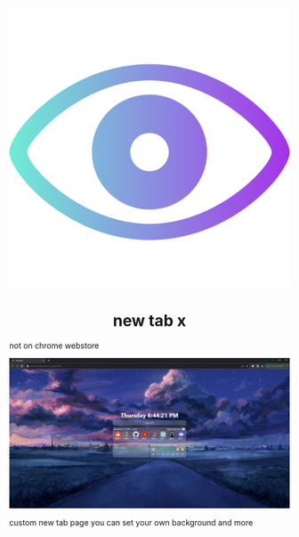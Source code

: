 <div align="center">
  <img src="./assets/logo.svg" />
  <h1>new tab x</h1>
</div>

not on chrome webstore

<div align="center">
  
  <img src="example.png">
  
</div>

custom new tab page you can set your own background and more
